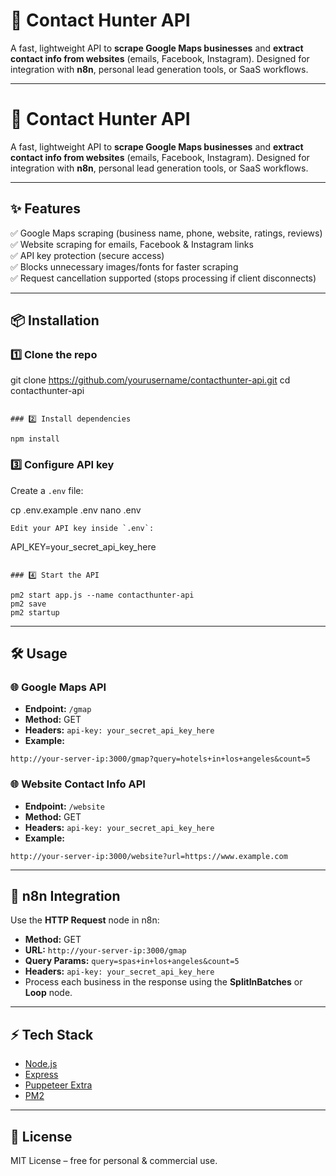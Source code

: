 # 🚀 Contact Hunter API

A fast, lightweight API to **scrape Google Maps businesses** and **extract contact info from websites** (emails, Facebook, Instagram). Designed for integration with **n8n**, personal lead generation tools, or SaaS workflows.

---

# 🚀 Contact Hunter API

A fast, lightweight API to **scrape Google Maps businesses** and **extract contact info from websites** (emails, Facebook, Instagram). Designed for integration with **n8n**, personal lead generation tools, or SaaS workflows.

---

## ✨ Features
✅ Google Maps scraping (business name, phone, website, ratings, reviews)  
✅ Website scraping for emails, Facebook & Instagram links  
✅ API key protection (secure access)  
✅ Blocks unnecessary images/fonts for faster scraping  
✅ Request cancellation supported (stops processing if client disconnects)  

---

## 📦 Installation

### 1️⃣ Clone the repo

git clone https://github.com/yourusername/contacthunter-api.git
cd contacthunter-api
```

### 2️⃣ Install dependencies

npm install
```

### 3️⃣ Configure API key

Create a `.env` file:

cp .env.example .env
nano .env
```
Edit your API key inside `.env`:
```
API_KEY=your_secret_api_key_here
```

### 4️⃣ Start the API

pm2 start app.js --name contacthunter-api
pm2 save
pm2 startup
```

---

## 🛠️ Usage

### 🌐 Google Maps API
- **Endpoint:** `/gmap`
- **Method:** GET
- **Headers:** `api-key: your_secret_api_key_here`
- **Example:**
```
http://your-server-ip:3000/gmap?query=hotels+in+los+angeles&count=5
```

### 🌐 Website Contact Info API
- **Endpoint:** `/website`
- **Method:** GET
- **Headers:** `api-key: your_secret_api_key_here`
- **Example:**
```
http://your-server-ip:3000/website?url=https://www.example.com
```

---

## 🔗 n8n Integration
Use the **HTTP Request** node in n8n:
- **Method:** GET
- **URL:** `http://your-server-ip:3000/gmap`
- **Query Params:** `query=spas+in+los+angeles&count=5`
- **Headers:** `api-key: your_secret_api_key_here`
- Process each business in the response using the **SplitInBatches** or **Loop** node.

---

## ⚡ Tech Stack
- [Node.js](https://nodejs.org/)
- [Express](https://expressjs.com/)
- [Puppeteer Extra](https://github.com/berstend/puppeteer-extra)
- [PM2](https://pm2.keymetrics.io/)

---

## 📝 License
MIT License – free for personal & commercial use.
